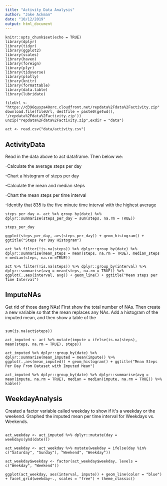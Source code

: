 ```yaml
---
title: "Activity Data Analysis"
author: "Jake Ackman"
date: "10/12/2019"
output: html_document
---
```


```{r setup, include=FALSE, echo = FALSE}
knitr::opts_chunk$set(echo = TRUE)
library(dplyr)
library(tidyr)
library(ggplot2)
library(scales)
library(haven)
library(foreign)
library(plyr)
library(tidyverse)
library(plotly)
library(knitr)
library(formattable)
library(data.table)
library(lubridate)
```

```{r}
fileUrl <- "https://d396qusza40orc.cloudfront.net/repdata%2Fdata%2Factivity.zip"
download.file(fileUrl, destfile = paste0(getwd(), '/repdata%2Fdata%2Factivity.zip'))
unzip("repdata%2Fdata%2Factivity.zip",exdir = "data")

act <- read.csv("data/activity.csv")

```

## ActivityData

Read in the data above to act dataframe. Then below we:

-Calculate the average steps per day

-Chart a histogram of steps per day

-Calculate the mean and median steps

-Chart the mean steps per time interval

-Identify that 835 is the five minute time interval with the highest average

```{r }
steps_per_day <- act %>% group_by(date) %>% dplyr::summarise(steps_per_day = sum(steps, na.rm = TRUE))

steps_per_day

ggplot(steps_per_day, aes(steps_per_day)) + geom_histogram() + ggtitle("Steps Per Day Histogram")

act %>% filter(!is.na(steps)) %>% dplyr::group_by(date) %>% dplyr::summarise(mean_steps = mean(steps, na.rm = TRUE), median_steps = median(steps, na.rm =TRUE))

act %>% filter(!is.na(steps)) %>% dplyr::group_by(interval) %>% dplyr::summarise(avg = mean(steps, na.rm = TRUE)) %>% ggplot(.,aes(interval, avg)) + geom_line() + ggtitle("Mean steps per Time Interval")

```

## ImputeNAs

Get rid of those dang NAs! First show the total number of NAs. Then create a new variable so that the mean replaces any NAs. Add a histogram of the imputed mean, and then show a table of the 

```{r echo = TRUE}

sum(is.na(act$steps))

act_imputed <- act %>% mutate(impute = ifelse(is.na(steps), mean(steps, na.rm = TRUE), steps))

act_imputed %>% dplyr::group_by(date) %>% dplyr::summarise(mean_imputed = mean(impute)) %>% ggplot(.,aes(mean_imputed)) + geom_histogram() + ggtitle("Mean Steps Per Day From Dataset with Imputed Mean")

act_imputed %>% dplyr::group_by(date) %>% dplyr::summarise(avg = mean(impute, na.rm = TRUE), median = median(impute, na.rm = TRUE)) %>% kable()

```


## WeekdayAnalysis

Created a factor variable called weekday to show if it's a weekday or the weekend. Graphed the imputed mean per time interval for Weekdays vs. Weekends.

```{r echo = TRUE}

act_weekday <- act_imputed %>% dplyr::mutate(day = weekdays(ymd(date)))

act_weekday <- act_weekday %>% mutate(weekday = ifelse(day %in% c("Saturday", "Sunday"), "Weekend", "Weekday"))

act_weekday$weekday <- factor(act_weekday$weekday, levels = c("Weekday", "Weekend"))

ggplot(act_weekday, aes(interval, impute)) + geom_line(color = "blue") + facet_grid(weekday~., scales = "free") + theme_classic()


```

